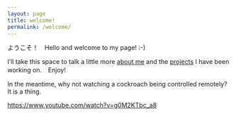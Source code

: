 ```yaml
---
layout: page
title: welcome!
permalink: /welcome/
---
```


ようこそ！　Hello and welcome to my page! :-)

I’ll take this space to talk a little more [about me](/who-am-i) and the [projects](/what-have-you-done) I have been working on.　Enjoy!

In the meantime, why not watching a cockroach being controlled remotely?
It is a thing.

https://www.youtube.com/watch?v=g0M2KTbc_a8